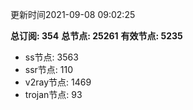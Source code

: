更新时间2021-09-08 09:02:25

**总订阅: 354**
**总节点: 25261**
**有效节点: 5235**
- ss节点: 3563
- ssr节点: 110
- v2ray节点: 1469
- trojan节点: 93
